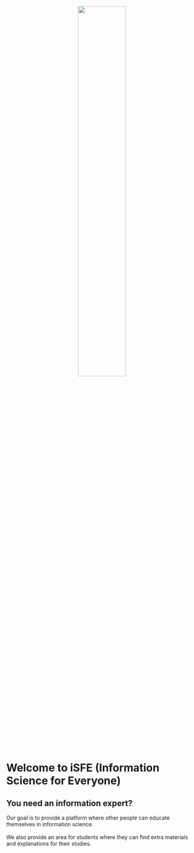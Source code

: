 <p align="center">
  <img src="https://github.com/Information-Science-for-everyone/.github/blob/main/ISfE.png /" width="50%">
</p>

# Welcome to iSFE (Information Science for Everyone)

## You need an information expert?
Our goal is to provide a platform where other people can educate themselves in information science.<br><br>
We also provide an area for students where they can find extra materials and explanations for their studies.
